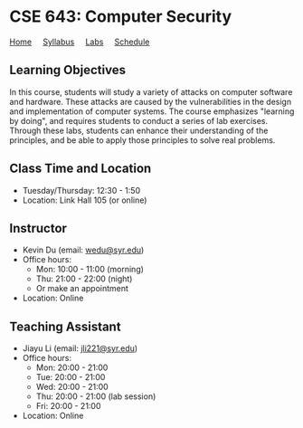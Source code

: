 # CSE 643: Computer Security

[Home](./index.md) &nbsp;&nbsp;&nbsp; [Syllabus](./syllabus.md)  &nbsp;&nbsp;&nbsp; [Labs](./labs.md) &nbsp;&nbsp;&nbsp; [Schedule](./schedule.md)

## Learning Objectives

In this course, students will study a variety of attacks on computer software
and hardware. These attacks are caused by the vulnerabilities in the design and
implementation of computer systems. The course emphasizes "learning by doing",
and requires students to conduct a series of lab exercises. Through these labs,
students can enhance their understanding of the principles, and be able to
apply those principles to solve real problems.

## Class Time and Location
  - Tuesday/Thursday: 12:30 - 1:50
  - Location: Link Hall 105 (or online)

## Instructor
  - Kevin Du (email: wedu@syr.edu)
  - Office hours: 
      - Mon: 10:00 - 11:00 (morning)    
      - Thu: 21:00 - 22:00 (night)
      - Or make an appointment
  - Location: Online

## Teaching Assistant
  - Jiayu Li (email: jli221@syr.edu)
  - Office hours:
      - Mon: 20:00 - 21:00
      - Tue: 20:00 - 21:00
      - Wed: 20:00 - 21:00 
      - Thu: 20:00 - 21:00 (lab session)
      - Fri: 20:00 - 21:00
  - Location: Online 

